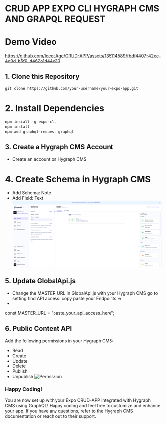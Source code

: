 # CRUD APP EXPO CLI HYGRAPH CMS AND GRAPQL REQUEST
# Demo Video
https://github.com/IceeeAge/CRUD-APP/assets/135114589/fbdf4407-42ec-4e0d-b5f0-d462a1d44e39

## 1. Clone this Repository
    git clone https://github.com/your-username/your-expo-app.git

# 2. Install Dependencies
    npm install -g expo-cli
    npm install
    npm add graphql-request graphql

## 3. Create a Hygraph CMS Account
- Create an account on Hygraph CMS

# 4. Create Schema in Hygraph CMS
- Add Schema: Note
- Add Field: Text
![Schema](/assets/Images/schema.png)

## 5. Update GlobalApi.js
- Change the MASTER_URL in GlobalApi.js with your Hygraph CMS go to setting find API access: copy paste your Endpoints =>
- 
const MASTER_URL = "paste_your_api_access_here";

## 6. Public Content API
 Add the following permissions in your Hygraph CMS:

- Read
- Create
- Update
- Delete
- Publish
- Unpublish
![Permission](https://ap-northeast-1.graphassets.com/clu3u47nf045d08ya17mgg8u5/clu3vv8293flz07zlfctxelnr)


### Happy Coding!
 You are now set up with your Expo CRUD-APP integrated with Hygraph CMS using GraphQL!
 Happy coding and feel free to customize and enhance your app.
 If you have any questions, refer to the Hygraph CMS documentation or reach out to their support.






  

